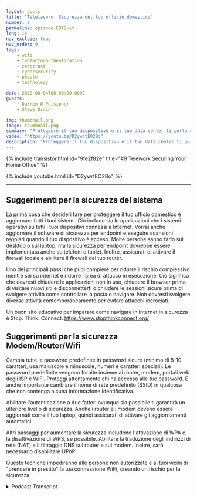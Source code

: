 ```yaml
---
layout: posts
title: "Telelavoro: Sicurezza del tuo ufficio domestico"
number: 9
permalink: episode-EDT9-it
lang: it
nav_exclude: true
nav_order: 9
tags:
    - wifi
    - twofactorauthentication
    - zerotrust
    - cybersecurity
    - people
    - technology

date: 2020-08-04T00:00:00.000Z
guests:
    - Darren W Pulsipher
    - Steve Orrin

img: thumbnail.png
image: thumbnail.png
summary: "Proteggere il tuo dispositivo e il tuo data center ti porta solo fino a un certo punto. Con sempre più persone che lavorano da casa, è necessario aiutare i tuoi dipendenti a proteggere la loro rete domestica e l'area di lavoro. In questo episodio, Steve Orrin, CTO federale di Intel, aiuta Darren a proteggere la sua rete domestica."
video: "https://youtu.be/D2ywrtEO2Bo"
description: "Proteggere il tuo dispositivo e il tuo data center ti porta solo fino a un certo punto. Con sempre più persone che lavorano da casa, è necessario aiutare i tuoi dipendenti a proteggere la loro rete domestica e l'area di lavoro. In questo episodio, Steve Orrin, CTO federale di Intel, aiuta Darren a proteggere la sua rete domestica."
---
```


<div>
{% include transistor.html id="9fe2f82e" title="#9 Telework Securing Your Home Office" %}

{% include youtube.html id="D2ywrtEO2Bo" %}
</div>

---

## Suggerimenti per la sicurezza del sistema

La prima cosa che desideri fare per proteggere il tuo ufficio domestico è aggiornare tutti i tuoi sistemi. Ciò include sia le applicazioni che i sistemi operativi su tutti i tuoi dispositivi connessi a Internet. Vorrai anche aggiornare il software di sicurezza per endpoint e eseguire scansioni regolari quando il tuo dispositivo è acceso. Molte persone sanno farlo sul desktop o sul laptop, ma la sicurezza per endpoint dovrebbe essere implementata anche su telefoni e tablet. Inoltre, assicurati di attivare il firewall locale e abilitare il firewall del tuo router.

Uno dei principali passi che puoi compiere per ridurre il rischio complessivo mentre sei su internet è ridurre l'area di attacco in esecuzione. Ciò significa che dovresti chiudere le applicazioni non in uso, chiudere il browser prima di visitare nuovi siti e disconnetterti o chiudere le sessioni sicure prima di svolgere attività come controllare la posta o navigare. Non dovresti svolgere diverse attività contemporaneamente per evitare attacchi incrociati.

Un buon sito educativo per imparare come navigare in internet in sicurezza è Stop. Think. Connect. https://www.stopthinkconnect.org/

## Suggerimenti per la sicurezza Modem/Router/Wifi

Cambia tutte le password predefinite in password sicure (minimo di 8-10 caratteri, usa maiuscole e minuscole, numeri e caratteri speciali). Le password predefinite vengono fornite insieme ai router, modem, portali web degli ISP e WiFi. Proteggi attentamente chi ha accesso alle tue password. È anche importante cambiare il nome di rete predefinito (SSID) in qualcosa che non contenga alcuna informazione identificativa.

Abilitare l'autenticazione a due fattori ovunque sia possibile ti garantirà un ulteriore livello di sicurezza. Anche i router e i modem devono essere aggiornati come il tuo laptop, quindi assicurati di attivare gli aggiornamenti automatici.

Altri passaggi per aumentare la sicurezza includono l'attivazione di WPA e la disattivazione di WPS, se possibile. Abilitare la traduzione degli indirizzi di rete (NAT) e il filtraggio DNS sul router e sul modem. Inoltre, sarà necessario disabilitare UPnP.

Queste tecniche impediranno alle persone non autorizzate e ai tuoi vicini di "prendere in prestito" la tua connessione WiFi, creando un rischio per la sicurezza.



<details>
<summary> Podcast Transcript </summary>

<p></p>

</details>
